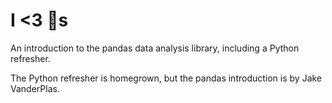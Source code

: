 # I <3 🐼s

An introduction to the pandas data analysis library, including a Python refresher.

The Python refresher is homegrown, but the pandas introduction is by Jake VanderPlas.
